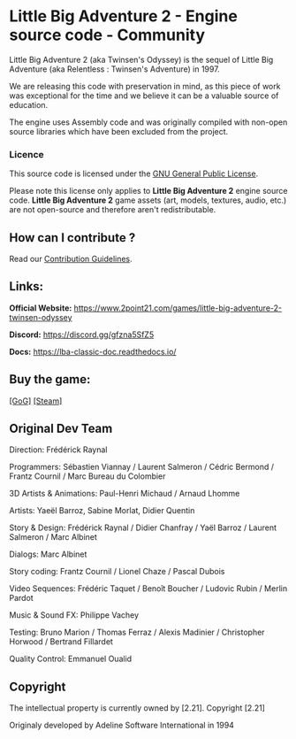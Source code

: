 # Little Big Adventure 2 - Engine source code - Community

Little Big Adventure 2 (aka Twinsen's Odyssey) is the sequel of Little Big Adventure (aka Relentless : Twinsen's Adventure) in 1997.

We are releasing this code with preservation in mind, as this piece of work was exceptional for the time and we believe it can be a valuable source of education.

The engine uses Assembly code and was originally compiled with non-open source libraries which have been excluded from the project. 

### Licence
This source code is licensed under the [GNU General Public License](https://github.com/2point21/lba2-classic-community/blob/main/LICENSE).

Please note this license only applies to **Little Big Adventure 2** engine source code. **Little Big Adventure 2** game assets (art, models, textures, audio, etc.) are not open-source and therefore aren't redistributable.

## How can I contribute ?

Read our [Contribution Guidelines](https://github.com/2point21/lba2-classic-community/blob/main/CONTRIBUTING.md).

## Links:
**Official Website:** https://www.2point21.com/games/little-big-adventure-2-twinsen-odyssey

**Discord:** https://discord.gg/gfzna5SfZ5

**Docs:** https://lba-classic-doc.readthedocs.io/

## Buy the game:
 [[GoG]](https://www.gog.com/game/little_big_adventure_2)  [[Steam]](https://store.steampowered.com/app/398000/Little_Big_Adventure_2/)

## Original Dev Team
Direction: Frédérick Raynal

Programmers: Sébastien Viannay / Laurent Salmeron / Cédric Bermond / Frantz Cournil / Marc Bureau du Colombier

3D Artists & Animations: Paul-Henri Michaud / Arnaud Lhomme

Artists: Yaeël Barroz, Sabine Morlat, Didier Quentin

Story & Design: Frédérick Raynal / Didier Chanfray / Yaël Barroz / Laurent Salmeron / Marc Albinet

Dialogs: Marc Albinet

Story coding: Frantz Cournil / Lionel Chaze / Pascal Dubois

Video Sequences: Frédéric Taquet / Benoît Boucher / Ludovic Rubin / Merlin Pardot

Music & Sound FX: Philippe Vachey

Testing: Bruno Marion / Thomas Ferraz / Alexis Madinier / Christopher Horwood / Bertrand Fillardet

Quality Control: Emmanuel Oualid

## Copyright
The intellectual property is currently owned by [2.21]. Copyright [2.21]

Originaly developed by Adeline Software International in 1994
